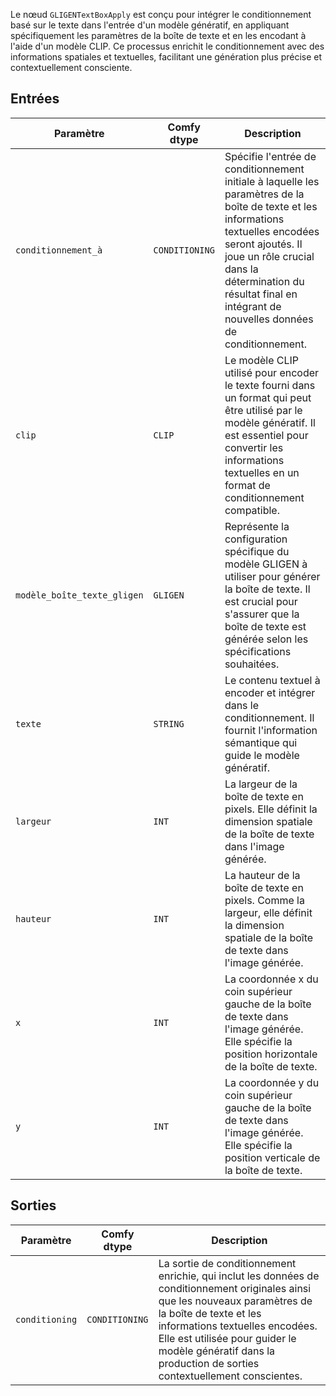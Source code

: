 Le nœud `GLIGENTextBoxApply` est conçu pour intégrer le conditionnement basé sur le texte dans l'entrée d'un modèle génératif, en appliquant spécifiquement les paramètres de la boîte de texte et en les encodant à l'aide d'un modèle CLIP. Ce processus enrichit le conditionnement avec des informations spatiales et textuelles, facilitant une génération plus précise et contextuellement consciente.

## Entrées

| Paramètre            | Comfy dtype        | Description |
|----------------------|--------------------|-------------|
| `conditionnement_à`     | `CONDITIONING`     | Spécifie l'entrée de conditionnement initiale à laquelle les paramètres de la boîte de texte et les informations textuelles encodées seront ajoutés. Il joue un rôle crucial dans la détermination du résultat final en intégrant de nouvelles données de conditionnement. |
| `clip`               | `CLIP`             | Le modèle CLIP utilisé pour encoder le texte fourni dans un format qui peut être utilisé par le modèle génératif. Il est essentiel pour convertir les informations textuelles en un format de conditionnement compatible. |
| `modèle_boîte_texte_gligen` | `GLIGEN`         | Représente la configuration spécifique du modèle GLIGEN à utiliser pour générer la boîte de texte. Il est crucial pour s'assurer que la boîte de texte est générée selon les spécifications souhaitées. |
| `texte`               | `STRING`           | Le contenu textuel à encoder et intégrer dans le conditionnement. Il fournit l'information sémantique qui guide le modèle génératif. |
| `largeur`              | `INT`              | La largeur de la boîte de texte en pixels. Elle définit la dimension spatiale de la boîte de texte dans l'image générée. |
| `hauteur`             | `INT`              | La hauteur de la boîte de texte en pixels. Comme la largeur, elle définit la dimension spatiale de la boîte de texte dans l'image générée. |
| `x`                  | `INT`              | La coordonnée x du coin supérieur gauche de la boîte de texte dans l'image générée. Elle spécifie la position horizontale de la boîte de texte. |
| `y`                  | `INT`              | La coordonnée y du coin supérieur gauche de la boîte de texte dans l'image générée. Elle spécifie la position verticale de la boîte de texte. |

## Sorties

| Paramètre            | Comfy dtype        | Description |
|----------------------|--------------------|-------------|
| `conditioning`        | `CONDITIONING`     | La sortie de conditionnement enrichie, qui inclut les données de conditionnement originales ainsi que les nouveaux paramètres de la boîte de texte et les informations textuelles encodées. Elle est utilisée pour guider le modèle génératif dans la production de sorties contextuellement conscientes. |
